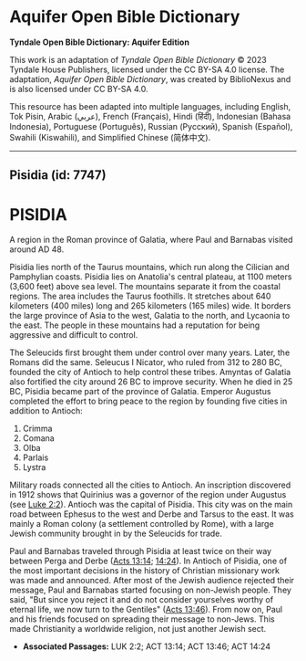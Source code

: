 # Aquifer Open Bible Dictionary

**Tyndale Open Bible Dictionary: Aquifer Edition**

This work is an adaptation of *Tyndale Open Bible Dictionary* © 2023 Tyndale House Publishers, licensed under the CC BY\-SA 4\.0 license. The adaptation, *Aquifer Open Bible Dictionary*, was created by BiblioNexus and is also licensed under CC BY\-SA 4\.0\.

This resource has been adapted into multiple languages, including English, Tok Pisin, Arabic (عربي), French (Français), Hindi (हिंदी), Indonesian (Bahasa Indonesia), Portuguese (Português), Russian (Русский), Spanish (Español), Swahili (Kiswahili), and Simplified Chinese (简体中文).



--------------------------------

## Pisidia (id: 7747)

PISIDIA
=======

A region in the Roman province of Galatia, where Paul and Barnabas visited around AD 48\.

Pisidia lies north of the Taurus mountains, which run along the Cilician and Pamphylian coasts. Pisidia lies on Anatolia's central plateau, at 1100 meters (3,600 feet) above sea level. The mountains separate it from the coastal regions. The area includes the Taurus foothills. It stretches about 640 kilometers (400 miles) long and 265 kilometers (165 miles) wide. It borders the large province of Asia to the west, Galatia to the north, and Lycaonia to the east. The people in these mountains had a reputation for being aggressive and difficult to control. 

The Seleucids first brought them under control over many years. Later, the Romans did the same. Seleucus I Nicator, who ruled from 312 to 280 BC, founded the city of Antioch to help control these tribes. Amyntas of Galatia also fortified the city around 26 BC to improve security. When he died in 25 BC, Pisidia became part of the province of Galatia. Emperor Augustus completed the effort to bring peace to the region by founding five cities in addition to Antioch: 

1. Crimma
2. Comana
3. Olba
4. Parlais
5. Lystra

Military roads connected all the cities to Antioch. An inscription discovered in 1912 shows that Quirinius was a governor of the region under Augustus (see [Luke 2:2](https://ref.ly/Luke2:2)). Antioch was the capital of Pisidia. This city was on the main road between Ephesus to the west and Derbe and Tarsus to the east. It was mainly a Roman colony (a settlement controlled by Rome), with a large Jewish community brought in by the Seleucids for trade.

Paul and Barnabas traveled through Pisidia at least twice on their way between Perga and Derbe ([Acts 13:14](https://ref.ly/Acts13:14); [14:24](https://ref.ly/Acts14:24)). In Antioch of Pisidia, one of the most important decisions in the history of Christian missionary work was made and announced. After most of the Jewish audience rejected their message, Paul and Barnabas started focusing on non\-Jewish people. They said, "But since you reject it and do not consider yourselves worthy of eternal life, we now turn to the Gentiles" ([Acts 13:46](https://ref.ly/Acts13:46)). From now on, Paul and his friends focused on spreading their message to non\-Jews. This made Christianity a worldwide religion, not just another Jewish sect.

* **Associated Passages:** LUK 2:2; ACT 13:14; ACT 13:46; ACT 14:24

